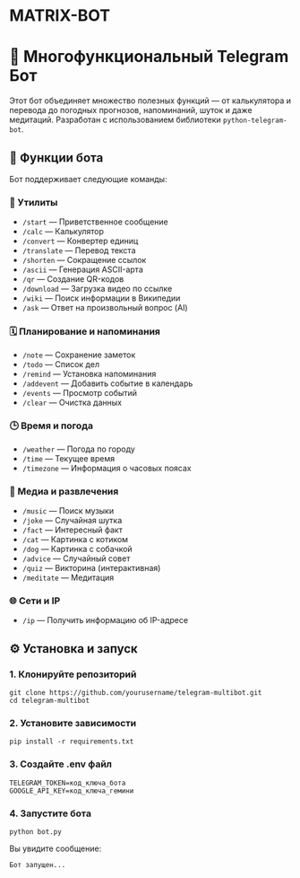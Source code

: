 # MATRIX-BOT
# 💬 Многофункциональный Telegram Бот

Этот бот объединяет множество полезных функций — от калькулятора и перевода до погодных прогнозов, напоминаний, шуток и даже медитаций. Разработан с использованием библиотеки `python-telegram-bot`.

## 🚀 Функции бота

Бот поддерживает следующие команды:

### 🔧 Утилиты
- `/start` — Приветственное сообщение
- `/calc` — Калькулятор
- `/convert` — Конвертер единиц
- `/translate` — Перевод текста
- `/shorten` — Сокращение ссылок
- `/ascii` — Генерация ASCII-арта
- `/qr` — Создание QR-кодов
- `/download` — Загрузка видео по ссылке
- `/wiki` — Поиск информации в Википедии
- `/ask` — Ответ на произвольный вопрос (AI)

### 🗓️ Планирование и напоминания
- `/note` — Сохранение заметок
- `/todo` — Список дел
- `/remind` — Установка напоминания
- `/addevent` — Добавить событие в календарь
- `/events` — Просмотр событий
- `/clear` — Очистка данных

### 🕒 Время и погода
- `/weather` — Погода по городу
- `/time` — Текущее время
- `/timezone` — Информация о часовых поясах

### 🎵 Медиа и развлечения
- `/music` — Поиск музыки
- `/joke` — Случайная шутка
- `/fact` — Интересный факт
- `/cat` — Картинка с котиком
- `/dog` — Картинка с собачкой
- `/advice` — Случайный совет
- `/quiz` — Викторина (интерактивная)
- `/meditate` — Медитация

### 🌐 Сети и IP
- `/ip` — Получить информацию об IP-адресе

## ⚙️ Установка и запуск

### 1. Клонируйте репозиторий
```
git clone https://github.com/yourusername/telegram-multibot.git
cd telegram-multibot
```
### 2. Установите зависимости
```
pip install -r requirements.txt
```
### 3. Создайте .env файл
```
TELEGRAM_TOKEN=код_ключа_бота
GOOGLE_API_KEY=код_ключа_гемини
```
### 4. Запустите бота
```
python bot.py
```
Вы увидите сообщение:
```
Бот запущен...
```
